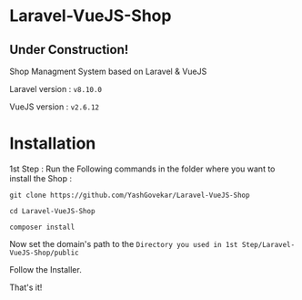 # Laravel-VueJS-Shop

## Under Construction!
Shop Managment System based on Laravel &amp; VueJS

Laravel version : `v8.10.0`

VueJS version   : `v2.6.12`

# Installation

1st Step : Run the Following commands in the folder where you want to install the Shop : 

`git clone https://github.com/YashGovekar/Laravel-VueJS-Shop`

`cd Laravel-VueJS-Shop`

`composer install`

Now set the domain's path to the `Directory you used in 1st Step/Laravel-VueJS-Shop/public`

Follow the Installer.

That's it!

